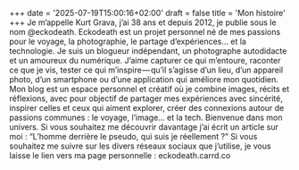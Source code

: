 +++
date = '2025-07-19T15:00:16+02:00'
draft = false
title = 'Mon histoire'
+++
Je m’appelle Kurt Grava, j’ai 38 ans et depuis 2012, je publie sous le nom @eckodeath. Eckodeath est un projet personnel né de mes passions pour le voyage, la photographie, le partage d’expériences… et la technologie.
Je suis un blogueur indépendant, un photographe autodidacte et un amoureux du numérique. J’aime capturer ce qui m’entoure, raconter ce que je vis, tester ce qui m’inspire — qu’il s’agisse d’un lieu, d’un appareil photo, d’un smartphone ou d’une application qui améliore mon quotidien.
Mon blog est un espace personnel et créatif où je combine images, récits et réflexions, avec pour objectif de partager mes expériences avec sincérité, inspirer celles et ceux qui aiment explorer, créer des connexions autour de passions communes : le voyage, l’image… et la tech.
Bienvenue dans mon univers.
Si vous souhaitez me découvrir davantage j’ai écrit un article sur moi : “L’homme derrière le pseudo, qui suis je réellement ?”
Si vous souhaitez me suivre sur les divers réseaux sociaux que j’utilise, je vous laisse le lien vers ma page personnelle : eckodeath.carrd.co
